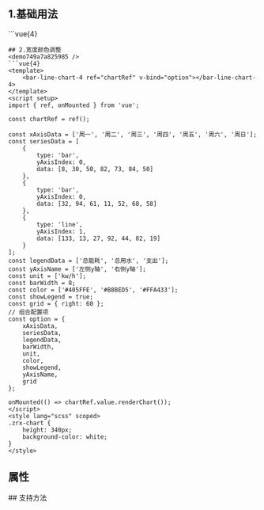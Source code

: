 ## 1.基础用法
<demo960d769c0cca />
```vue{4}
<template>
    <bar-line-chart-4 ref="chartRef" v-bind="option"></bar-line-chart-4>
</template>
<script setup>
import { ref, onMounted } from 'vue';

const chartRef = ref();

const xAxisData = ['周一', '周二', '周三', '周四', '周五', '周六', '周日'];
const seriesData = [
    {
        type: 'bar',
        data: [8, 30, 50, 82, 73, 84, 50]
    }
];
const color = ['#405FFE'];
const legendData = ['总能耗', '能耗照明', '节约能耗', '同环比'];
const yAxisName = '用量';
const unit = ['kw/h', '度', '千焦耳'];
// 组合配置项
const option = {
    xAxisData,
    seriesData,
    legendData,
    yAxisName,
    unit
};

onMounted(() => chartRef.value.renderChart());
</script>
<style lang="scss" scoped>
.zrx-chart {
    height: 340px;
    background-color: white;
}
</style>

```
## 2.宽度颜色调整
<demo749a7a825985 />
```vue{4}
<template>
    <bar-line-chart-4 ref="chartRef" v-bind="option"></bar-line-chart-4>
</template>
<script setup>
import { ref, onMounted } from 'vue';

const chartRef = ref();

const xAxisData = ['周一', '周二', '周三', '周四', '周五', '周六', '周日'];
const seriesData = [
    {
        type: 'bar',
        yAxisIndex: 0,
        data: [8, 30, 50, 82, 73, 84, 50]
    },
    {
        type: 'bar',
        yAxisIndex: 0,
        data: [32, 94, 61, 11, 52, 68, 58]
    },
    {
        type: 'line',
        yAxisIndex: 1,
        data: [133, 13, 27, 92, 44, 82, 19]
    }
];
const legendData = ['总能耗', '总用水', '支出'];
const yAxisName = ['左侧y轴', '右侧y轴'];
const unit = ['kw/h'];
const barWidth = 8;
const color = ['#405FFE', '#B8BED5', '#FFA433'];
const showLegend = true;
const grid = { right: 60 };
// 组合配置项
const option = {
    xAxisData,
    seriesData,
    legendData,
    barWidth,
    unit,
    color,
    showLegend,
    yAxisName,
    grid
};

onMounted(() => chartRef.value.renderChart());
</script>
<style lang="scss" scoped>
.zrx-chart {
    height: 340px;
    background-color: white;
}
</style>

```
## 属性
<demo192548766f5f />
## 支持方法
<demoe3d7b8f77c40 />
<script setup>
import demo960d769c0cca from '../../document/barLineChart4/1.基础用法.vue'
import demo749a7a825985 from '../../document/barLineChart4/2.宽度颜色调整.vue'
import demo192548766f5f from '../../document/barLineChart4/属性.vue'
import demoe3d7b8f77c40 from '../../document/barLineChart4/支持方法.vue'
</script>